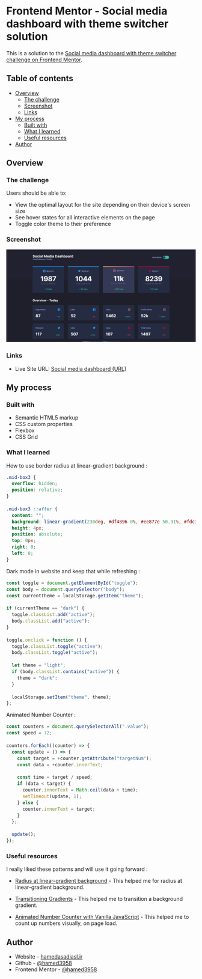 # Frontend Mentor - Social media dashboard with theme switcher solution

This is a solution to the [Social media dashboard with theme switcher challenge on Frontend Mentor](https://www.frontendmentor.io/challenges/social-media-dashboard-with-theme-switcher-6oY8ozp_H).

## Table of contents

- [Overview](#overview)
  - [The challenge](#the-challenge)
  - [Screenshot](#screenshot)
  - [Links](#links)
- [My process](#my-process)
  - [Built with](#built-with)
  - [What I learned](#what-i-learned)
  - [Useful resources](#useful-resources)
- [Author](#author)

## Overview

### The challenge

Users should be able to:

- View the optimal layout for the site depending on their device's screen size
- See hover states for all interactive elements on the page
- Toggle color theme to their preference

### Screenshot

![Social-media-dashboard](images/Social-media-dashboard.jpg)

### Links

- Live Site URL: [Social media dashboard (URL)](https://hamed3958.github.io/Social-media-dashboard/)

## My process

### Built with

- Semantic HTML5 markup
- CSS custom properties
- Flexbox
- CSS Grid

### What I learned

How to use border radius at linear-gradient background :

```css
.mid-box3 {
  overflow: hidden;
  position: relative;
}

.mid-box3 ::after {
  content: "";
  background: linear-gradient(230deg, #df4896 0%, #ee877e 50.91%, #fdc366 100%);
  height: 4px;
  position: absolute;
  top: 0px;
  right: 0;
  left: 0;
}
```

Dark mode in website and keep that while refreshing :

```js
const toggle = document.getElementById("toggle");
const body = document.querySelector("body");
const currentTheme = localStorage.getItem("theme");

if (currentTheme == "dark") {
  toggle.classList.add("active");
  body.classList.add("active");
}

toggle.onclick = function () {
  toggle.classList.toggle("active");
  body.classList.toggle("active");

  let theme = "light";
  if (body.classList.contains("active")) {
    theme = "dark";
  }

  localStorage.setItem("theme", theme);
};
```

Animated Number Counter :

```js
const counters = document.querySelectorAll(".value");
const speed = 72;

counters.forEach((counter) => {
  const update = () => {
    const target = +counter.getAttribute("targetNum");
    const data = +counter.innerText;

    const time = target / speed;
    if (data < target) {
      counter.innerText = Math.ceil(data + time);
      setTimeout(update, 1);
    } else {
      counter.innerText = target;
    }
  };

  update();
});
```

### Useful resources

I really liked these patterns and will use it going forward :

- [Radius at linear-gradient background](https://jsfiddle.net/devedoping/y9hb7f6u/) - This helped me for radius at linear-gradient background.

- [Transitioning Gradients](https://codepen.io/chriscoyier/pen/eRbLWP) - This helped me to transition a background gradient.

- [Animated Number Counter with Vanilla JavaScript](https://codepen.io/akhijannat/pen/JjYQgNK) - This helped me to count up numbers visually, on page load.

## Author

- Website - [hamedasadiasl.ir](http://hamedasadiasl.ir/)
- Github - [@hamed3958](https://github.com/hamed3958)
- Frontend Mentor - [@hamed3958](https://www.frontendmentor.io/profile/hamed3958)
